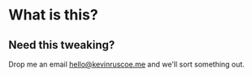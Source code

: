# What is this?

## Need this tweaking?

Drop me an email hello@kevinruscoe.me and we'll sort something out.
